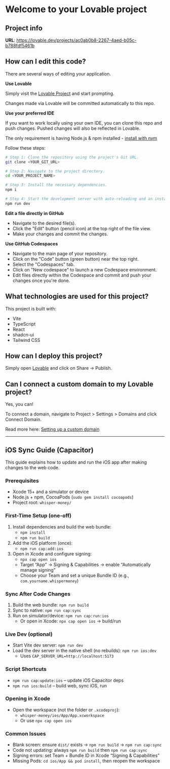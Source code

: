 # Welcome to your Lovable project

## Project info

**URL**: https://lovable.dev/projects/ac0ab0b8-2267-4aed-b05c-b788fdf5461b

## How can I edit this code?

There are several ways of editing your application.

**Use Lovable**

Simply visit the [Lovable Project](https://lovable.dev/projects/ac0ab0b8-2267-4aed-b05c-b788fdf5461b) and start prompting.

Changes made via Lovable will be committed automatically to this repo.

**Use your preferred IDE**

If you want to work locally using your own IDE, you can clone this repo and push changes. Pushed changes will also be reflected in Lovable.

The only requirement is having Node.js & npm installed - [install with nvm](https://github.com/nvm-sh/nvm#installing-and-updating)

Follow these steps:

```sh
# Step 1: Clone the repository using the project's Git URL.
git clone <YOUR_GIT_URL>

# Step 2: Navigate to the project directory.
cd <YOUR_PROJECT_NAME>

# Step 3: Install the necessary dependencies.
npm i

# Step 4: Start the development server with auto-reloading and an instant preview.
npm run dev
```

**Edit a file directly in GitHub**

- Navigate to the desired file(s).
- Click the "Edit" button (pencil icon) at the top right of the file view.
- Make your changes and commit the changes.

**Use GitHub Codespaces**

- Navigate to the main page of your repository.
- Click on the "Code" button (green button) near the top right.
- Select the "Codespaces" tab.
- Click on "New codespace" to launch a new Codespace environment.
- Edit files directly within the Codespace and commit and push your changes once you're done.

## What technologies are used for this project?

This project is built with:

- Vite
- TypeScript
- React
- shadcn-ui
- Tailwind CSS

## How can I deploy this project?

Simply open [Lovable](https://lovable.dev/projects/ac0ab0b8-2267-4aed-b05c-b788fdf5461b) and click on Share -> Publish.

## Can I connect a custom domain to my Lovable project?

Yes, you can!

To connect a domain, navigate to Project > Settings > Domains and click Connect Domain.

Read more here: [Setting up a custom domain](https://docs.lovable.dev/tips-tricks/custom-domain#step-by-step-guide)

---

## iOS Sync Guide (Capacitor)

This guide explains how to update and run the iOS app after making changes to the web code.

### Prerequisites
- Xcode 15+ and a simulator or device
- Node.js + npm, CocoaPods (`sudo gem install cocoapods`)
- Project root: `whisper-money/`

### First-Time Setup (one-off)
1. Install dependencies and build the web bundle:
   - `npm install`
   - `npm run build`
2. Add the iOS platform (once):
   - `npm run cap:add:ios`
3. Open in Xcode and configure signing:
   - `npx cap open ios`
   - Target “App” → Signing & Capabilities → enable “Automatically manage signing”
   - Choose your Team and set a unique Bundle ID (e.g., `com.yourname.whispermoney`)

### Sync After Code Changes
1. Build the web bundle: `npm run build`
2. Sync to native: `npm run cap:sync`
3. Run on simulator/device: `npm run cap:run:ios`
   - Or open in Xcode: `npx cap open ios` → build/run

### Live Dev (optional)
- Start Vite dev server: `npm run dev`
- Load the dev server in the native shell (no rebuilds): `npm run ios:dev`
  - Uses `CAP_SERVER_URL=http://localhost:5173`

### Script Shortcuts
- `npm run cap:update:ios` – update iOS Capacitor deps
- `npm run ios:build` – build web, sync iOS, run

### Opening in Xcode
- Open the workspace (not the folder or `.xcodeproj`):
  - `whisper-money/ios/App/App.xcworkspace`
  - Or use `npx cap open ios`

### Common Issues
- Blank screen: ensure `dist/` exists → `npm run build` → `npm run cap:sync`
- Code not updating: always `npm run build` then `npm run cap:sync`
- Signing errors: set Team + Bundle ID in Xcode “Signing & Capabilities”
- Missing Pods: `cd ios/App && pod install`, then reopen the workspace
